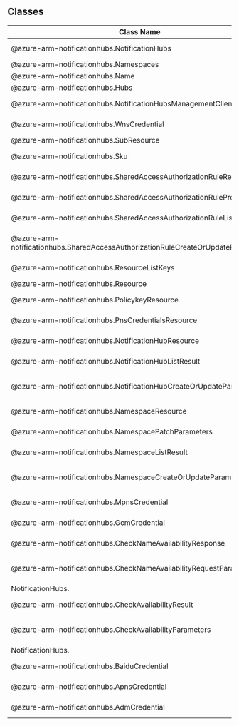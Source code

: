 ## Classes
| Class Name | Description |
|---|---|
| @azure-arm-notificationhubs.NotificationHubs |Class representing a NotificationHubs.|
| @azure-arm-notificationhubs.Namespaces |Class representing a Namespaces.|
| @azure-arm-notificationhubs.Name |Class representing a Name.|
| @azure-arm-notificationhubs.Hubs |Class representing a Hubs.|
| @azure-arm-notificationhubs.NotificationHubsManagementClient |Class representing a NotificationHubsManagementClient.|
| @azure-arm-notificationhubs.WnsCredential |Description of a NotificationHub WnsCredential.|
| @azure-arm-notificationhubs.SubResource |Class representing a SubResource.|
| @azure-arm-notificationhubs.Sku |The Sku description for a namespace|
| @azure-arm-notificationhubs.SharedAccessAuthorizationRuleResource |Description of a Namespace AuthorizationRules.|
| @azure-arm-notificationhubs.SharedAccessAuthorizationRuleProperties |SharedAccessAuthorizationRule properties.|
| @azure-arm-notificationhubs.SharedAccessAuthorizationRuleListResult |The response of the List Namespace operation.|
| @azure-arm-notificationhubs.SharedAccessAuthorizationRuleCreateOrUpdateParameters |Parameters supplied to the CreateOrUpdate Namespace AuthorizationRules.|
| @azure-arm-notificationhubs.ResourceListKeys |Namespace/NotificationHub Connection String|
| @azure-arm-notificationhubs.Resource |Class representing a Resource.|
| @azure-arm-notificationhubs.PolicykeyResource |Namespace/NotificationHub Regenerate Keys|
| @azure-arm-notificationhubs.PnsCredentialsResource |Description of a NotificationHub PNS Credentials.|
| @azure-arm-notificationhubs.NotificationHubResource |Description of a NotificationHub Resource.|
| @azure-arm-notificationhubs.NotificationHubListResult |The response of the List NotificationHub operation.|
| @azure-arm-notificationhubs.NotificationHubCreateOrUpdateParameters |Parameters supplied to the CreateOrUpdate NotificationHub operation.|
| @azure-arm-notificationhubs.NamespaceResource |Description of a Namespace resource.|
| @azure-arm-notificationhubs.NamespacePatchParameters |Parameters supplied to the Patch Namespace operation.|
| @azure-arm-notificationhubs.NamespaceListResult |The response of the List Namespace operation.|
| @azure-arm-notificationhubs.NamespaceCreateOrUpdateParameters |Parameters supplied to the CreateOrUpdate Namespace operation.|
| @azure-arm-notificationhubs.MpnsCredential |Description of a NotificationHub MpnsCredential.|
| @azure-arm-notificationhubs.GcmCredential |Description of a NotificationHub GcmCredential.|
| @azure-arm-notificationhubs.CheckNameAvailabilityResponse |Class representing a CheckNameAvailabilityResponse.|
| @azure-arm-notificationhubs.CheckNameAvailabilityRequestParameters |Parameters supplied to the Check Name Availability for Namespace and
NotificationHubs.|
| @azure-arm-notificationhubs.CheckAvailabilityResult |Description of a CheckAvailibility resource.|
| @azure-arm-notificationhubs.CheckAvailabilityParameters |Parameters supplied to the Check Name Availability for Namespace and
NotificationHubs.|
| @azure-arm-notificationhubs.BaiduCredential |Description of a NotificationHub BaiduCredential.|
| @azure-arm-notificationhubs.ApnsCredential |Description of a NotificationHub ApnsCredential.|
| @azure-arm-notificationhubs.AdmCredential |Description of a NotificationHub AdmCredential.|
